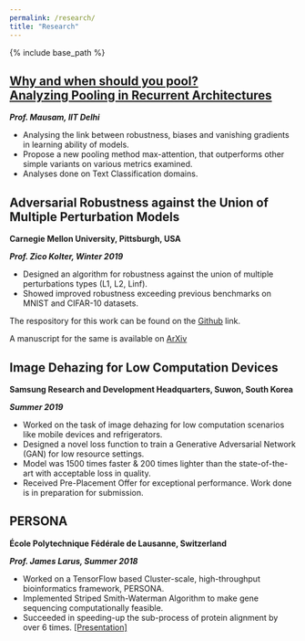 ```yaml
---
permalink: /research/
title: "Research"
---
```


{% include base_path %}

## [Why and when should you pool?  <br /> Analyzing Pooling in Recurrent Architectures](https://pratyushmaini.github.io/Pooling-Analysis/)

**_Prof. Mausam, IIT Delhi_**
- Analysing the link between robustness, biases and vanishing gradients in learning ability of models.   
- Propose a new pooling method max-attention, that outperforms other simple variants on various metrics examined.
- Analyses done on Text Classification domains. 

## Adversarial Robustness against the Union of Multiple Perturbation Models

**Carnegie Mellon University, Pittsburgh, USA**

**_Prof. Zico Kolter, Winter 2019_**

- Designed an algorithm for robustness against the union of multiple perturbations types (L1, L2, Linf).   
- Showed improved robustness exceeding previous benchmarks on MNIST and CIFAR-10 datasets.

The respository for this work can be found on the [Github](https://github.com/locuslab/robust_union) link.

A manuscript for the same is available on [ArXiv](https://arxiv.org/abs/1909.04068)

## Image Dehazing for Low Computation Devices 

**Samsung Research and Development Headquarters, Suwon, South Korea**

**_Summer 2019_**

- Worked on the task of image dehazing for low computation scenarios like mobile devices and refrigerators.    
- Designed a novel loss function to train a Generative Adversarial Network (GAN) for low resource settings.    
- Model was 1500 times faster & 200 times lighter than the state-of-the-art with acceptable loss in quality.    
- Received Pre-Placement Offer for exceptional performance. Work done is in preparation for submission.   

## PERSONA

**École Polytechnique Fédérale de Lausanne, Switzerland**

**_Prof. James Larus, Summer 2018_**

- Worked on a TensorFlow based Cluster-scale, high-throughput bioinformatics framework, PERSONA.    
- Implemented Striped Smith-Waterman Algorithm to make gene sequencing computationally feasible.    
- Succeeded in speeding-up the sub-process of protein alignment by over 6 times. [[Presentation]](https://pratyushmaini.github.io/files/EPFL.pdf)    
